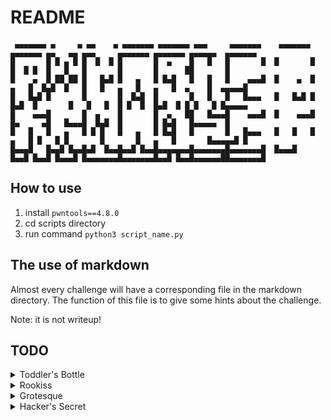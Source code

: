 # README
```
 ▄▄▄▄▄▄▄ ▄     ▄ ▄▄    ▄ ▄▄▄▄▄▄▄ ▄▄▄▄▄▄▄ ▄▄▄     ▄▄▄▄▄▄▄    ▄▄▄▄▄▄▄ ▄▄▄▄▄▄▄ ▄▄   ▄▄ ▄▄▄     ▄▄▄▄▄▄▄ ▄▄▄▄▄▄▄ ▄▄▄▄▄▄  ▄▄▄▄▄▄▄ 
█       █ █ ▄ █ █  █  █ █       █  ▄    █   █   █       █  █       █       █  █ █  █   █   █       █       █      ██       █
█    ▄  █ ██ ██ █   █▄█ █   ▄   █ █▄█   █   █   █    ▄▄▄█  █    ▄  █   ▄   █  █▄█  █   █   █   ▄   █   ▄   █  ▄    █  ▄▄▄▄▄█
█   █▄█ █       █       █  █▄█  █       █   █   █   █▄▄▄   █   █▄█ █  █▄█  █       █   █   █  █ █  █  █▄█  █ █ █   █ █▄▄▄▄▄ 
█    ▄▄▄█       █  ▄    █       █  ▄   ██   █▄▄▄█    ▄▄▄█  █    ▄▄▄█       █▄     ▄█   █▄▄▄█  █▄█  █       █ █▄█   █▄▄▄▄▄  █
█   █   █   ▄   █ █ █   █   ▄   █ █▄█   █       █   █▄▄▄   █   █   █   ▄   █ █   █ █       █       █   ▄   █       █▄▄▄▄▄█ █
█▄▄▄█   █▄▄█ █▄▄█▄█  █▄▄█▄▄█ █▄▄█▄▄▄▄▄▄▄█▄▄▄▄▄▄▄█▄▄▄▄▄▄▄█  █▄▄▄█   █▄▄█ █▄▄█ █▄▄▄█ █▄▄▄▄▄▄▄█▄▄▄▄▄▄▄█▄▄█ █▄▄█▄▄▄▄▄▄██▄▄▄▄▄▄▄█
```

## How to use

1. install `pwntools==4.8.0`
2. cd scripts directory
3. run command `python3 script_name.py`

## The use of markdown

Almost every challenge will have a corresponding file in the markdown directory. The function of this file is to give some hints about the challenge.

Note: it is not writeup!

## TODO

<details><summary>Toddler's Bottle</summary>

- [x] fd
- [x] collision
- [x] bof - Cat flag needs to be executed manually
- [x] passcode
- [x] random
- [x] input - Need to log in to the server manually
- [x] leg - just have markdown, no script
- [x] mistake
- [ ] shellshock
- [ ] coin1
- [ ] blackjack
- [ ] lotto
- [ ] cmd1
- [ ] cmd2
- [ ] uaf
- [ ] memcpy
- [ ] asm
- [ ] unlink
- [ ] blukat
- [ ] horcruxes
</details>

<details><summary>Rookiss</summary>

- [ ] brain fuck
- [ ] md5 calculator
- [ ] simple login
- [ ] otp
- [ ] ascii_easy
- [ ] tiny_easy
- [ ] fsb
- [ ] dragon
- [ ] fix
- [ ] syscall
- [ ] crypto1
- [ ] echo1
- [ ] echo2
- [ ] rsa calculator
- [ ] note
- [ ] alloca
- [ ] loveletter
</details>

<details><summary>Grotesque</summary>

- [ ] rootkit
- [ ] dos4fun
- [ ] ascii
- [ ] aeg
- [ ] coin2
- [ ] maze
- [ ] wtf
- [ ] sudoku
- [ ] starcraft
- [ ] cmd3
- [ ] elf
- [ ] lfh
- [ ] lokihardt
- [ ] asg
- [ ] hunter
- [ ] mipstake
</details>

<details><summary>Hacker's Secret</summary>

- [ ] unexploitable
- [ ] tiny
- [ ] softmmu
- [ ] towelroot
- [ ] nuclear
- [ ] malware
- [ ] exploitable
- [ ] tiny_hard
- [ ] kcrc
- [ ] exynos
- [ ] combabo calculator
- [ ] pwnsandbox
- [ ] crcgen
</details>